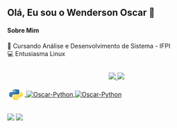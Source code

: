 <h2> Olá, Eu sou o Wenderson Oscar 👋 </h2>
<h4>Sobre Mim</h4>
🏫 Cursando Análise e Desenvolvimento de Sistema - IFPI <br>
💻 Entusiasma Linux <br>
<h2> </h2>
<div align="center">
  <a href="https://github.com/Wenderson-Oscar">
  <img height="180em" src="https://github-readme-stats.vercel.app/api?username=Wenderson-Oscar&show_icons=true&theme=dracula&include_all_commits=false&count_private=true"/>
  <img height="180em" src="https://github-readme-stats.vercel.app/api/top-langs/?username=Wenderson-Oscar&layout=compact&langs_count=7&theme=dracula"/>
</div>
<div style="display: inline_block"><br>
  <img align="center" alt="Oscar-Python" height="30" width="40" src="https://raw.githubusercontent.com/devicons/devicon/master/icons/python/python-original.svg">
  <img align="center" alt="Oscar-Python" height="50" width="40" src="https://cdn.jsdelivr.net/gh/devicons/devicon/icons/mysql/mysql-original-wordmark.svg">
  <img align="center" alt="Oscar-Python" height="30" width="40" src="https://cdn.jsdelivr.net/gh/devicons/devicon/icons/linux/linux-original.svg">
</div> 
<h2> </h2>
<div> 
  <a href = "mailto:WendersonOscardev@gmail.com"><img src="https://img.shields.io/badge/-Gmail-%23333?style=for-the-badge&logo=gmail&logoColor=white" target="_blank"></a>
  <a href="https://www.linkedin.com/in/wenderson-oscar-santos-83061b24b" target="_blank"><img src="https://img.shields.io/badge/-LinkedIn-%230077B5?style=for-the-badge&logo=linkedin&logoColor=white" target="_blank"></a> 
</div>
